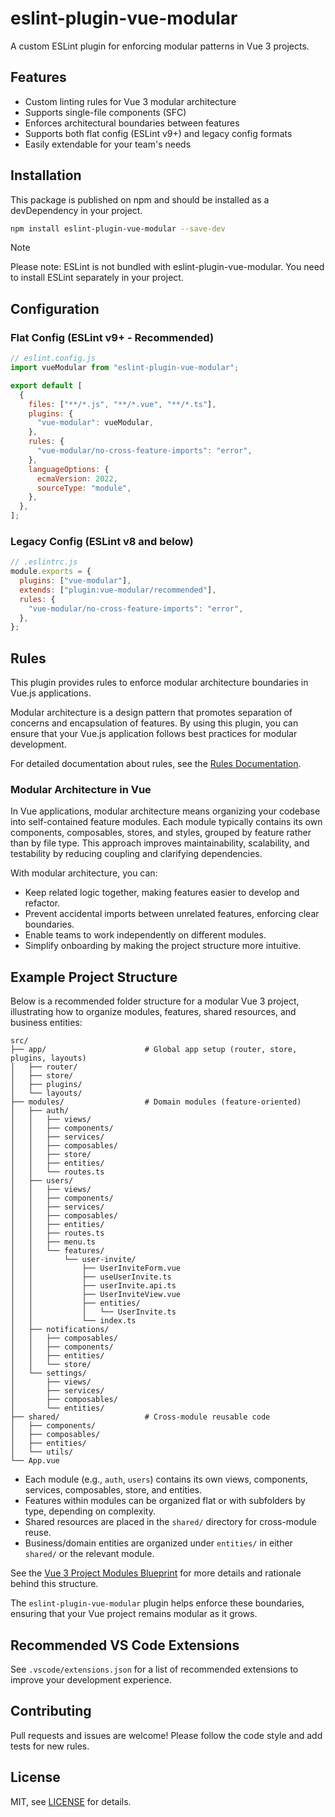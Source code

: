 # eslint-plugin-vue-modular

A custom ESLint plugin for enforcing modular patterns in Vue 3 projects.

## Features

- Custom linting rules for Vue 3 modular architecture
- Supports single-file components (SFC)
- Enforces architectural boundaries between features
- Supports both flat config (ESLint v9+) and legacy config formats
- Easily extendable for your team's needs

## Installation

This package is published on npm and should be installed as a devDependency in your project.

```bash
npm install eslint-plugin-vue-modular --save-dev
```

> [!NOTE]  
> Please note: ESLint is not bundled with eslint-plugin-vue-modular. You need to install ESLint separately in your project.

## Configuration

### Flat Config (ESLint v9+ - Recommended)

```js
// eslint.config.js
import vueModular from "eslint-plugin-vue-modular";

export default [
  {
    files: ["**/*.js", "**/*.vue", "**/*.ts"],
    plugins: {
      "vue-modular": vueModular,
    },
    rules: {
      "vue-modular/no-cross-feature-imports": "error",
    },
    languageOptions: {
      ecmaVersion: 2022,
      sourceType: "module",
    },
  },
];
```

### Legacy Config (ESLint v8 and below)

```js
// .eslintrc.js
module.exports = {
  plugins: ["vue-modular"],
  extends: ["plugin:vue-modular/recommended"],
  rules: {
    "vue-modular/no-cross-feature-imports": "error",
  },
};
```

## Rules

This plugin provides rules to enforce modular architecture boundaries in Vue.js applications.

Modular architecture is a design pattern that promotes separation of concerns and encapsulation of features. By using this plugin, you can ensure that your Vue.js application follows best practices for modular development.

For detailed documentation about rules, see the [Rules Documentation](./docs/rules.md).

### Modular Architecture in Vue

In Vue applications, modular architecture means organizing your codebase into self-contained feature modules. Each module typically contains its own components, composables, stores, and styles, grouped by feature rather than by file type. This approach improves maintainability, scalability, and testability by reducing coupling and clarifying dependencies.

With modular architecture, you can:

- Keep related logic together, making features easier to develop and refactor.
- Prevent accidental imports between unrelated features, enforcing clear boundaries.
- Enable teams to work independently on different modules.
- Simplify onboarding by making the project structure more intuitive.

## Example Project Structure

Below is a recommended folder structure for a modular Vue 3 project, illustrating how to organize modules, features, shared resources, and business entities:

```plaintext
src/
├── app/                      # Global app setup (router, store, plugins, layouts)
│   ├── router/
│   ├── store/
│   ├── plugins/
│   └── layouts/
├── modules/                  # Domain modules (feature-oriented)
│   ├── auth/
│   │   ├── views/
│   │   ├── components/
│   │   ├── services/
│   │   ├── composables/
│   │   ├── store/
│   │   ├── entities/
│   │   └── routes.ts
│   ├── users/
│   │   ├── views/
│   │   ├── components/
│   │   ├── services/
│   │   ├── composables/
│   │   ├── entities/
│   │   ├── routes.ts
│   │   ├── menu.ts
│   │   └── features/
│   │       └── user-invite/
│   │           ├── UserInviteForm.vue
│   │           ├── useUserInvite.ts
│   │           ├── userInvite.api.ts
│   │           ├── UserInviteView.vue
│   │           ├── entities/
│   │           │   └── UserInvite.ts
│   │           └── index.ts
│   ├── notifications/
│   │   ├── composables/
│   │   ├── components/
│   │   ├── entities/
│   │   └── store/
│   └── settings/
│       ├── views/
│       ├── services/
│       ├── composables/
│       └── entities/
├── shared/                   # Cross-module reusable code
│   ├── components/
│   ├── composables/
│   ├── entities/
│   └── utils/
└── App.vue
```

- Each module (e.g., `auth`, `users`) contains its own views, components, services, composables, store, and entities.
- Features within modules can be organized flat or with subfolders by type, depending on complexity.
- Shared resources are placed in the `shared/` directory for cross-module reuse.
- Business/domain entities are organized under `entities/` in either `shared/` or the relevant module.

See the [Vue 3 Project Modules Blueprint](./docs/vue3-project-modules-blueprint.md) for more details and rationale behind this structure.

The `eslint-plugin-vue-modular` plugin helps enforce these boundaries, ensuring that your Vue project remains modular as it grows.

## Recommended VS Code Extensions

See `.vscode/extensions.json` for a list of recommended extensions to
improve your development experience.

## Contributing

Pull requests and issues are welcome! Please follow the code style and add
tests for new rules.

## License

MIT, see [LICENSE](./LICENSE) for details.
